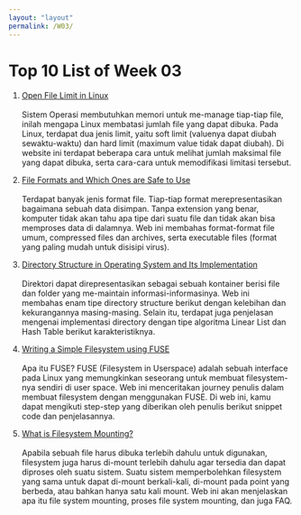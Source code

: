 ```yaml
---
layout: "layout"
permalink: /W03/
---
```


# Top 10 List of Week 03
1. [Open File Limit in Linux](https://linoxide.com/03-methods-change-number-open-file-limit-linux/)<br><br>
Sistem Operasi membutuhkan memori untuk me-manage tiap-tiap file, inilah mengapa Linux membatasi jumlah file yang dapat dibuka. Pada Linux, terdapat dua jenis limit, yaitu soft limit (valuenya dapat diubah sewaktu-waktu) dan hard limit (maximum value tidak dapat diubah). Di website ini terdapat beberapa cara untuk melihat jumlah maksimal file yang dapat dibuka, serta cara-cara untuk memodifikasi limitasi tersebut.

2. [File Formats and Which Ones are Safe to Use](https://websitebuilders.com/how-to/learn-to-download/extensions/#Audio_Files)<br><br>
Terdapat banyak jenis format file. Tiap-tiap format merepresentasikan bagaimana sebuah data disimpan. Tanpa extension yang benar, komputer tidak akan tahu apa tipe dari suatu file dan tidak akan bisa memproses data di dalamnya. Web ini membahas format-format file umum, compressed files dan archives, serta executable files (format yang paling mudah untuk disisipi virus).

3. [Directory Structure in Operating System and Its Implementation](https://www.tutorialandexample.com/directory-structure-in-operating-system/)<br><br>
Direktori dapat direpresentasikan sebagai sebuah kontainer berisi file dan folder yang me-maintain informasi-informasinya. Web ini membahas enam tipe directory structure berikut dengan kelebihan dan kekurangannya masing-masing. Selain itu, terdapat juga penjelasan mengenai implementasi directory dengan tipe algoritma Linear List dan Hash Table berikut karakteristiknya.

4. [Writing a Simple Filesystem using FUSE](https://www.maastaar.net/fuse/linux/filesystem/c/2016/05/21/writing-a-simple-filesystem-using-fuse/)<br><br>
Apa itu FUSE? FUSE (Filesystem in Userspace) adalah sebuah interface pada Linux yang memungkinkan seseorang untuk membuat filesystem-nya sendiri di user space. Web ini menceritakan journey penulis dalam membuat filesystem dengan menggunakan FUSE. Di web ini, kamu dapat mengikuti step-step yang diberikan oleh penulis berikut snippet code dan penjelasannya.

5. [What is Filesystem Mounting?](https://padakuu.com/article/91-file-system-mounting)<br><br>
Apabila sebuah file harus dibuka terlebih dahulu untuk digunakan, filesystem juga harus di-mount terlebih dahulu agar tersedia dan dapat diproses oleh suatu sistem. Suatu sistem memperbolehkan filesystem yang sama untuk dapat di-mount berkali-kali, di-mount pada point yang berbeda, atau bahkan hanya satu kali mount. Web ini akan menjelaskan apa itu file system mounting, proses file system mounting, dan juga FAQ.

